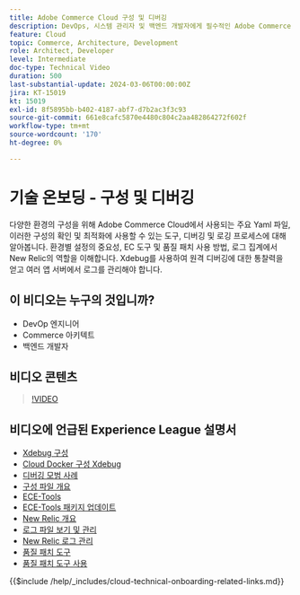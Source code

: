 ```yaml
---
title: Adobe Commerce Cloud 구성 및 디버깅
description: DevOps, 시스템 관리자 및 백엔드 개발자에게 필수적인 Adobe Commerce Cloud의 구성 파일, 디버깅 도구 및 로그 관리에 대해 알아봅니다.
feature: Cloud
topic: Commerce, Architecture, Development
role: Architect, Developer
level: Intermediate
doc-type: Technical Video
duration: 500
last-substantial-update: 2024-03-06T00:00:00Z
jira: KT-15019
kt: 15019
exl-id: 8f5895bb-b402-4187-abf7-d7b2ac3f3c93
source-git-commit: 661e8cafc5870e4480c804c2aa482864272f602f
workflow-type: tm+mt
source-wordcount: '170'
ht-degree: 0%

---
```


# 기술 온보딩 - 구성 및 디버깅

다양한 환경의 구성을 위해 Adobe Commerce Cloud에서 사용되는 주요 Yaml 파일, 이러한 구성의 확인 및 최적화에 사용할 수 있는 도구, 디버깅 및 로깅 프로세스에 대해 알아봅니다. 환경별 설정의 중요성, EC 도구 및 품질 패치 사용 방법, 로그 집계에서 New Relic의 역할을 이해합니다. Xdebug를 사용하여 원격 디버깅에 대한 통찰력을 얻고 여러 앱 서버에서 로그를 관리해야 합니다.

## 이 비디오는 누구의 것입니까?

- DevOp 엔지니어
- Commerce 아키텍트
- 백엔드 개발자

## 비디오 콘텐츠

>[!VIDEO](https://video.tv.adobe.com/v/3427709?learn=on)

## 비디오에 언급된 Experience League 설명서

- [Xdebug 구성](https://experienceleague.adobe.com/docs/commerce-cloud-service/user-guide/develop/test/debug.html)
- [Cloud Docker 구성 Xdebug](https://developer.adobe.com/commerce/cloud-tools/docker/test/configure-xdebug/)
- [디버깅 모범 사례](https://experienceleague.adobe.com/docs/commerce-operations/implementation-playbook/best-practices/development/debugging.html)
- [구성 파일 개요](https://experienceleague.adobe.com/docs/commerce-cloud-service/user-guide/configure/overview.html)
- [ECE-Tools](https://experienceleague.adobe.com/docs/commerce-cloud-service/user-guide/dev-tools/ece-tools/package-overview.html)
- [ECE-Tools 패키지 업데이트](https://experienceleague.adobe.com/docs/commerce-cloud-service/user-guide/dev-tools/ece-tools/update-package.html)
- [New Relic 개요](https://experienceleague.adobe.com/docs/commerce-cloud-service/user-guide/monitor/new-relic/new-relic-service.html)
- [로그 파일 보기 및 관리](https://experienceleague.adobe.com/docs/commerce-cloud-service/user-guide/develop/test/log-locations.html)
- [New Relic 로그 관리](https://experienceleague.adobe.com/docs/commerce-cloud-service/user-guide/monitor/new-relic/log-management.html)
- [품질 패치 도구](https://experienceleague.adobe.com/tools/commerce-quality-patches/index.html)
- [품질 패치 도구 사용](https://experienceleague.adobe.com/docs/commerce-operations/tools/quality-patches-tool/usage.html)

{{$include /help/_includes/cloud-technical-onboarding-related-links.md}}

